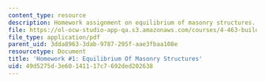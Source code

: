 ```yaml
---
content_type: resource
description: Homework assignment on equilibrium of masonry structures.
file: https://ol-ocw-studio-app-qa.s3.amazonaws.com/courses/4-463-building-technologies-iii-building-structural-systems-ii-fall-2002/49d5275d3e60141117c7692ded202638_hw1.pdf
file_type: application/pdf
parent_uid: 3dda8963-3dab-9787-295f-aae3fbaa108e
resourcetype: Document
title: 'Homework #1: Equilibrium Of Masonry Structures'
uid: 49d5275d-3e60-1411-17c7-692ded202638
---
```


